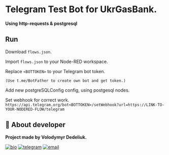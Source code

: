 
# Telegram Test Bot for UkrGasBank.

**Using http-requests & postgresql**

## Run 

Download ``flows.json``.

Import ``flows.json`` to your Node-RED workspace.

Replace `<BOTTOKEN>` to your Telegram bot token. 

`(Use t.me/BotFather to create own bot and get token.)`

Add new postgreSQLConfig config, using postgesql nodes.

Set webhook for correct work.
`https://api.telegram.org/bot<BOTTOKEN>/setWebhook?url=https://LINK-TO-YOUR-NODERED-FLOW/telegram`


## 👤 About developer
**Project made by Volodymyr Dedeliuk.**

[![bio](https://img.shields.io/badge/Bio_Webpage-000?style=for-the-badge&logo=ko-fi&logoColor=white)](https://monke.party/kun)
[![telegram](https://img.shields.io/badge/telegram-1DA1F2?style=for-the-badge&logo=telegram&logoColor=white)](https://www.linkedin.com/)
[![email](https://img.shields.io/badge/email-ffbf00?style=for-the-badge&logo=gmail&logoColor=black)](mailto:vaysed.dev@gmail.com/)

